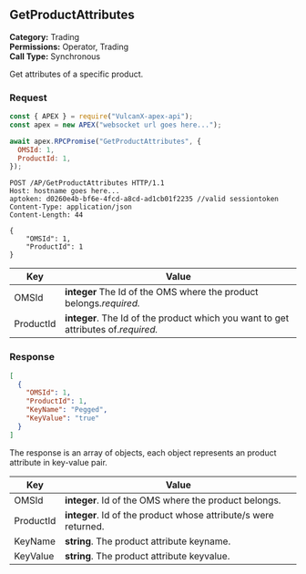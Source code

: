 ## GetProductAttributes

**Category:** Trading<br />
**Permissions:** Operator, Trading<br />
**Call Type:** Synchronous

Get attributes of a specific product.

### Request

```javascript
const { APEX } = require("VulcanX-apex-api");
const apex = new APEX("websocket url goes here...");

await apex.RPCPromise("GetProductAttributes", {
  OMSId: 1,
  ProductId: 1,
});
```

```http
POST /AP/GetProductAttributes HTTP/1.1
Host: hostname goes here...
aptoken: d0260e4b-bf6e-4fcd-a8cd-ad1cb01f2235 //valid sessiontoken
Content-Type: application/json
Content-Length: 44

{
    "OMSId": 1,
    "ProductId": 1
}
```

| Key       | Value                                                                              |
| --------- | ---------------------------------------------------------------------------------- |
| OMSId     | **integer** The Id of the OMS where the product belongs._required._                |
| ProductId | **integer**. The Id of the product which you want to get attributes of._required._ |

### Response

```json
[
  {
    "OMSId": 1,
    "ProductId": 1,
    "KeyName": "Pegged",
    "KeyValue": "true"
  }
]
```

The response is an array of objects, each object represents an product attribute in key-value pair.

| Key       | Value                                                           |
| --------- | --------------------------------------------------------------- |
| OMSId     | **integer**. Id of the OMS where the product belongs.           |
| ProductId | **integer**. Id of the product whose attribute/s were returned. |
| KeyName   | **string**. The product attribute keyname.                      |
| KeyValue  | **string**. The product attribute keyvalue.                     |
